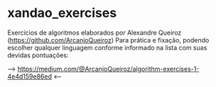 # xandao_exercises
Exercícios de algoritmos elaborados por Alexandre Queiroz (https://github.com/ArcanjoQueiroz)
  Para prática e fixação, podendo escolher qualquer linguagem conforme informado na lista com suas devidas pontuações:
  
  --> https://medium.com/@ArcanjoQueiroz/algorithm-exercises-1-4e4d159e86ed <--

